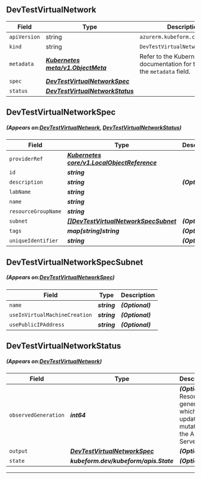 ## DevTestVirtualNetwork
| Field | Type | Description |
| ------ | ----- | ----------- |
| `apiVersion` | string | `azurerm.kubeform.com/v1alpha1` |
|    `kind` | string | `DevTestVirtualNetwork` |
| `metadata` | ***[Kubernetes meta/v1.ObjectMeta](https://kubernetes.io/docs/reference/generated/kubernetes-api/v1.13/#objectmeta-v1-meta)***|Refer to the Kubernetes API documentation for the fields of the `metadata` field.|
| `spec` | ***[DevTestVirtualNetworkSpec](#DevTestVirtualNetworkSpec)***||
| `status` | ***[DevTestVirtualNetworkStatus](#DevTestVirtualNetworkStatus)***||
## DevTestVirtualNetworkSpec
##### (Appears on:[DevTestVirtualNetwork](#DevTestVirtualNetwork), [DevTestVirtualNetworkStatus](#DevTestVirtualNetworkStatus))
| Field | Type | Description |
| ------ | ----- | ----------- |
| `providerRef` | ***[Kubernetes core/v1.LocalObjectReference](https://kubernetes.io/docs/reference/generated/kubernetes-api/v1.13/#localobjectreference-v1-core)***||
| `id` | ***string***||
| `description` | ***string***| ***(Optional)*** |
| `labName` | ***string***||
| `name` | ***string***||
| `resourceGroupName` | ***string***||
| `subnet` | ***[[]DevTestVirtualNetworkSpecSubnet](#DevTestVirtualNetworkSpecSubnet)***| ***(Optional)*** |
| `tags` | ***map[string]string***| ***(Optional)*** |
| `uniqueIdentifier` | ***string***| ***(Optional)*** |
## DevTestVirtualNetworkSpecSubnet
##### (Appears on:[DevTestVirtualNetworkSpec](#DevTestVirtualNetworkSpec))
| Field | Type | Description |
| ------ | ----- | ----------- |
| `name` | ***string***| ***(Optional)*** |
| `useInVirtualMachineCreation` | ***string***| ***(Optional)*** |
| `usePublicIPAddress` | ***string***| ***(Optional)*** |
## DevTestVirtualNetworkStatus
##### (Appears on:[DevTestVirtualNetwork](#DevTestVirtualNetwork))
| Field | Type | Description |
| ------ | ----- | ----------- |
| `observedGeneration` | ***int64***| ***(Optional)*** Resource generation, which is updated on mutation by the API Server.|
| `output` | ***[DevTestVirtualNetworkSpec](#DevTestVirtualNetworkSpec)***| ***(Optional)*** |
| `state` | ***kubeform.dev/kubeform/apis.State***| ***(Optional)*** |
---
